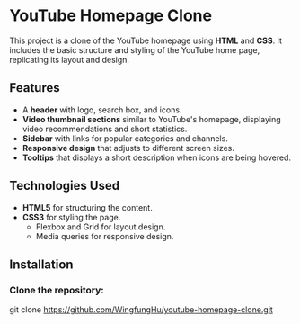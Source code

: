 # YouTube Homepage Clone

This project is a clone of the YouTube homepage using **HTML** and **CSS**. It includes the basic structure and styling of the YouTube home page, replicating its layout and design.

## Features

- A **header** with logo, search box, and icons.
- **Video thumbnail sections** similar to YouTube's homepage, displaying video recommendations and short statistics.
- **Sidebar** with links for popular categories and channels.
- **Responsive design** that adjusts to different screen sizes.
- **Tooltips** that displays a short description when icons are being hovered.

## Technologies Used

- **HTML5** for structuring the content.
- **CSS3** for styling the page.
  - Flexbox and Grid for layout design.
  - Media queries for responsive design.

## Installation

### Clone the repository:

git clone https://github.com/WingfungHu/youtube-homepage-clone.git
 
 
